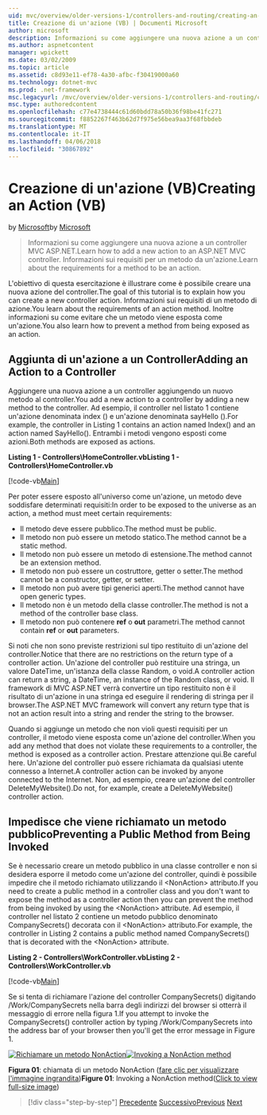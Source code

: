 ```yaml
---
uid: mvc/overview/older-versions-1/controllers-and-routing/creating-an-action-vb
title: Creazione di un'azione (VB) | Documenti Microsoft
author: microsoft
description: Informazioni su come aggiungere una nuova azione a un controller MVC ASP.NET. Informazioni sui requisiti per un metodo da un'azione.
ms.author: aspnetcontent
manager: wpickett
ms.date: 03/02/2009
ms.topic: article
ms.assetid: c8d93e11-ef78-4a30-afbc-f30419000a60
ms.technology: dotnet-mvc
ms.prod: .net-framework
msc.legacyurl: /mvc/overview/older-versions-1/controllers-and-routing/creating-an-action-vb
msc.type: authoredcontent
ms.openlocfilehash: c77e4738444c61d60bdd78a50b36f98be41fc271
ms.sourcegitcommit: f8852267f463b62d7f975e56bea9aa3f68fbbdeb
ms.translationtype: MT
ms.contentlocale: it-IT
ms.lasthandoff: 04/06/2018
ms.locfileid: "30867892"
---
```

<a name="creating-an-action-vb"></a><span data-ttu-id="d5921-104">Creazione di un'azione (VB)</span><span class="sxs-lookup"><span data-stu-id="d5921-104">Creating an Action (VB)</span></span>
====================
<span data-ttu-id="d5921-105">by [Microsoft](https://github.com/microsoft)</span><span class="sxs-lookup"><span data-stu-id="d5921-105">by [Microsoft](https://github.com/microsoft)</span></span>

> <span data-ttu-id="d5921-106">Informazioni su come aggiungere una nuova azione a un controller MVC ASP.NET.</span><span class="sxs-lookup"><span data-stu-id="d5921-106">Learn how to add a new action to an ASP.NET MVC controller.</span></span> <span data-ttu-id="d5921-107">Informazioni sui requisiti per un metodo da un'azione.</span><span class="sxs-lookup"><span data-stu-id="d5921-107">Learn about the requirements for a method to be an action.</span></span>


<span data-ttu-id="d5921-108">L'obiettivo di questa esercitazione è illustrare come è possibile creare una nuova azione del controller.</span><span class="sxs-lookup"><span data-stu-id="d5921-108">The goal of this tutorial is to explain how you can create a new controller action.</span></span> <span data-ttu-id="d5921-109">Informazioni sui requisiti di un metodo di azione.</span><span class="sxs-lookup"><span data-stu-id="d5921-109">You learn about the requirements of an action method.</span></span> <span data-ttu-id="d5921-110">Inoltre informazioni su come evitare che un metodo viene esposta come un'azione.</span><span class="sxs-lookup"><span data-stu-id="d5921-110">You also learn how to prevent a method from being exposed as an action.</span></span>

## <a name="adding-an-action-to-a-controller"></a><span data-ttu-id="d5921-111">Aggiunta di un'azione a un Controller</span><span class="sxs-lookup"><span data-stu-id="d5921-111">Adding an Action to a Controller</span></span>

<span data-ttu-id="d5921-112">Aggiungere una nuova azione a un controller aggiungendo un nuovo metodo al controller.</span><span class="sxs-lookup"><span data-stu-id="d5921-112">You add a new action to a controller by adding a new method to the controller.</span></span> <span data-ttu-id="d5921-113">Ad esempio, il controller nel listato 1 contiene un'azione denominata index () e un'azione denominata sayHello ().</span><span class="sxs-lookup"><span data-stu-id="d5921-113">For example, the controller in Listing 1 contains an action named Index() and an action named SayHello().</span></span> <span data-ttu-id="d5921-114">Entrambi i metodi vengono esposti come azioni.</span><span class="sxs-lookup"><span data-stu-id="d5921-114">Both methods are exposed as actions.</span></span>

<span data-ttu-id="d5921-115">**Listing 1 - Controllers\HomeController.vb**</span><span class="sxs-lookup"><span data-stu-id="d5921-115">**Listing 1 - Controllers\HomeController.vb**</span></span>

[!code-vb[Main](creating-an-action-vb/samples/sample1.vb)]

<span data-ttu-id="d5921-116">Per poter essere esposto all'universo come un'azione, un metodo deve soddisfare determinati requisiti:</span><span class="sxs-lookup"><span data-stu-id="d5921-116">In order to be exposed to the universe as an action, a method must meet certain requirements:</span></span>

- <span data-ttu-id="d5921-117">Il metodo deve essere pubblico.</span><span class="sxs-lookup"><span data-stu-id="d5921-117">The method must be public.</span></span>
- <span data-ttu-id="d5921-118">Il metodo non può essere un metodo statico.</span><span class="sxs-lookup"><span data-stu-id="d5921-118">The method cannot be a static method.</span></span>
- <span data-ttu-id="d5921-119">Il metodo non può essere un metodo di estensione.</span><span class="sxs-lookup"><span data-stu-id="d5921-119">The method cannot be an extension method.</span></span>
- <span data-ttu-id="d5921-120">Il metodo non può essere un costruttore, getter o setter.</span><span class="sxs-lookup"><span data-stu-id="d5921-120">The method cannot be a constructor, getter, or setter.</span></span>
- <span data-ttu-id="d5921-121">Il metodo non può avere tipi generici aperti.</span><span class="sxs-lookup"><span data-stu-id="d5921-121">The method cannot have open generic types.</span></span>
- <span data-ttu-id="d5921-122">Il metodo non è un metodo della classe controller.</span><span class="sxs-lookup"><span data-stu-id="d5921-122">The method is not a method of the controller base class.</span></span>
- <span data-ttu-id="d5921-123">Il metodo non può contenere **ref** o **out** parametri.</span><span class="sxs-lookup"><span data-stu-id="d5921-123">The method cannot contain **ref** or **out** parameters.</span></span>

<span data-ttu-id="d5921-124">Si noti che non sono previste restrizioni sul tipo restituito di un'azione del controller.</span><span class="sxs-lookup"><span data-stu-id="d5921-124">Notice that there are no restrictions on the return type of a controller action.</span></span> <span data-ttu-id="d5921-125">Un'azione del controller può restituire una stringa, un valore DateTime, un'istanza della classe Random, o void.</span><span class="sxs-lookup"><span data-stu-id="d5921-125">A controller action can return a string, a DateTime, an instance of the Random class, or void.</span></span> <span data-ttu-id="d5921-126">Il framework di MVC ASP.NET verrà convertire un tipo restituito non è il risultato di un'azione in una stringa ed eseguire il rendering di stringa per il browser.</span><span class="sxs-lookup"><span data-stu-id="d5921-126">The ASP.NET MVC framework will convert any return type that is not an action result into a string and render the string to the browser.</span></span>

<span data-ttu-id="d5921-127">Quando si aggiunge un metodo che non violi questi requisiti per un controller, il metodo viene esposta come un'azione del controller.</span><span class="sxs-lookup"><span data-stu-id="d5921-127">When you add any method that does not violate these requirements to a controller, the method is exposed as a controller action.</span></span> <span data-ttu-id="d5921-128">Prestare attenzione qui.</span><span class="sxs-lookup"><span data-stu-id="d5921-128">Be careful here.</span></span> <span data-ttu-id="d5921-129">Un'azione del controller può essere richiamata da qualsiasi utente connesso a Internet.</span><span class="sxs-lookup"><span data-stu-id="d5921-129">A controller action can be invoked by anyone connected to the Internet.</span></span> <span data-ttu-id="d5921-130">Non, ad esempio, creare un'azione del controller DeleteMyWebsite().</span><span class="sxs-lookup"><span data-stu-id="d5921-130">Do not, for example, create a DeleteMyWebsite() controller action.</span></span>

## <a name="preventing-a-public-method-from-being-invoked"></a><span data-ttu-id="d5921-131">Impedisce che viene richiamato un metodo pubblico</span><span class="sxs-lookup"><span data-stu-id="d5921-131">Preventing a Public Method from Being Invoked</span></span>

<span data-ttu-id="d5921-132">Se è necessario creare un metodo pubblico in una classe controller e non si desidera esporre il metodo come un'azione del controller, quindi è possibile impedire che il metodo richiamato utilizzando il &lt;NonAction&gt; attributo.</span><span class="sxs-lookup"><span data-stu-id="d5921-132">If you need to create a public method in a controller class and you don't want to expose the method as a controller action then you can prevent the method from being invoked by using the &lt;NonAction&gt; attribute.</span></span> <span data-ttu-id="d5921-133">Ad esempio, il controller nel listato 2 contiene un metodo pubblico denominato CompanySecrets() decorata con il &lt;NonAction&gt; attributo.</span><span class="sxs-lookup"><span data-stu-id="d5921-133">For example, the controller in Listing 2 contains a public method named CompanySecrets() that is decorated with the &lt;NonAction&gt; attribute.</span></span>

<span data-ttu-id="d5921-134">**Listing 2 - Controllers\WorkController.vb**</span><span class="sxs-lookup"><span data-stu-id="d5921-134">**Listing 2 - Controllers\WorkController.vb**</span></span>

[!code-vb[Main](creating-an-action-vb/samples/sample2.vb)]

<span data-ttu-id="d5921-135">Se si tenta di richiamare l'azione del controller CompanySecrets() digitando /Work/CompanySecrets nella barra degli indirizzi del browser si otterrà il messaggio di errore nella figura 1.</span><span class="sxs-lookup"><span data-stu-id="d5921-135">If you attempt to invoke the CompanySecrets() controller action by typing /Work/CompanySecrets into the address bar of your browser then you'll get the error message in Figure 1.</span></span>


<span data-ttu-id="d5921-136">[![Richiamare un metodo NonAction](creating-an-action-vb/_static/image1.jpg)](creating-an-action-vb/_static/image1.png)</span><span class="sxs-lookup"><span data-stu-id="d5921-136">[![Invoking a NonAction method](creating-an-action-vb/_static/image1.jpg)](creating-an-action-vb/_static/image1.png)</span></span>

<span data-ttu-id="d5921-137">**Figura 01**: chiamata di un metodo NonAction ([fare clic per visualizzare l'immagine ingrandita](creating-an-action-vb/_static/image2.png))</span><span class="sxs-lookup"><span data-stu-id="d5921-137">**Figure 01**: Invoking a NonAction method([Click to view full-size image](creating-an-action-vb/_static/image2.png))</span></span>

> [!div class="step-by-step"]
> <span data-ttu-id="d5921-138">[Precedente](creating-a-controller-vb.md)
> [Successivo](aspnet-mvc-controllers-overview-cs.md)</span><span class="sxs-lookup"><span data-stu-id="d5921-138">[Previous](creating-a-controller-vb.md)
[Next](aspnet-mvc-controllers-overview-cs.md)</span></span>
